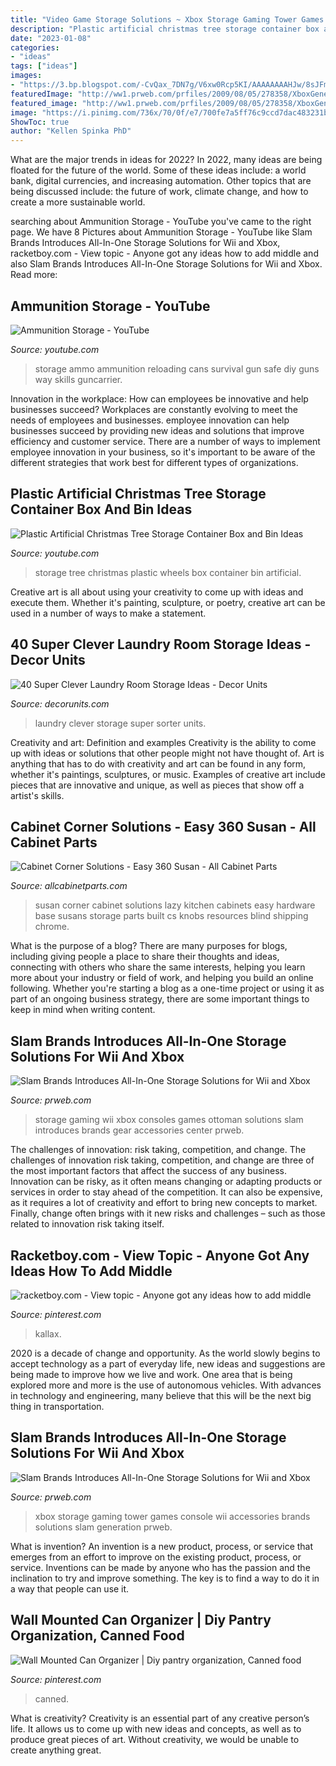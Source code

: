 ```yaml
---
title: "Video Game Storage Solutions ~ Xbox Storage Gaming Tower Games Console Wii Accessories Brands Solutions Slam Generation Prweb"
description: "Plastic artificial christmas tree storage container box and bin ideas"
date: "2023-01-08"
categories:
- "ideas"
tags: ["ideas"]
images:
- "https://3.bp.blogspot.com/-CvQax_7DN7g/V6xw0Rcp5KI/AAAAAAAAHJw/8sJFmabE1jUoY2pjpEGrwcTWuFGhhFsEgCLcB/s1600/Laundry-Sorter-640x689.jpg"
featuredImage: "http://ww1.prweb.com/prfiles/2009/08/05/278358/XboxGenerationPRImagecrop.jpg"
featured_image: "http://ww1.prweb.com/prfiles/2009/08/05/278358/XboxGenerationPRImagecrop.jpg"
image: "https://i.pinimg.com/736x/70/0f/e7/700fe7a5ff76c9ccd7dac483231be38a.jpg"
ShowToc: true
author: "Kellen Spinka PhD"
---
```



What are the major trends in ideas for 2022?
In 2022, many ideas are being floated for the future of the world. Some of these ideas include: a world bank, digital currencies, and increasing automation. Other topics that are being discussed include: the future of work, climate change, and how to create a more sustainable world.

	

		
searching about Ammunition Storage - YouTube you've came to the right page. We have 8 Pictures about Ammunition Storage - YouTube like Slam Brands Introduces All-In-One Storage Solutions for Wii and Xbox, racketboy.com - View topic - Anyone got any ideas how to add middle and also Slam Brands Introduces All-In-One Storage Solutions for Wii and Xbox. Read more:
		
    
## Ammunition Storage - YouTube

<img loading=lazy src="http://i1.ytimg.com/vi/LexPzsPmuYY/maxresdefault.jpg" onerror="this.onerror=null;this.src='https://tse4.mm.bing.net/th?id=OIP.V8Bm6ul58s39g-ez562qkgHaFj&amp;pid=15.1';" alt="Ammunition Storage - YouTube">

_Source: youtube.com_

>storage ammo ammunition reloading cans survival gun safe diy guns way skills guncarrier. 

	

Innovation in the workplace: How can employees be innovative and help businesses succeed?
Workplaces are constantly evolving to meet the needs of employees and businesses. employee innovation can help businesses succeed by providing new ideas and solutions that improve efficiency and customer service. There are a number of ways to implement employee innovation in your business, so it's important to be aware of the different strategies that work best for different types of organizations.

    
## Plastic Artificial Christmas Tree Storage Container Box And Bin Ideas

<img loading=lazy src="https://i.ytimg.com/vi/Snxist4Xn-c/hqdefault.jpg" onerror="this.onerror=null;this.src='https://tse2.mm.bing.net/th?id=OIP.BdBUnmx8SoTTukHtSMrNigHaFj&amp;pid=15.1';" alt="Plastic Artificial Christmas Tree Storage Container Box and Bin Ideas">

_Source: youtube.com_

>storage tree christmas plastic wheels box container bin artificial. 

	

Creative art is all about using your creativity to come up with ideas and execute them. Whether it's painting, sculpture, or poetry, creative art can be used in a number of ways to make a statement.

    
## 40 Super Clever Laundry Room Storage Ideas - Decor Units

<img loading=lazy src="https://3.bp.blogspot.com/-CvQax_7DN7g/V6xw0Rcp5KI/AAAAAAAAHJw/8sJFmabE1jUoY2pjpEGrwcTWuFGhhFsEgCLcB/s1600/Laundry-Sorter-640x689.jpg" onerror="this.onerror=null;this.src='https://tse3.mm.bing.net/th?id=OIP.Lfyz-kDhY8330EabGgow5gHaH-&amp;pid=15.1';" alt="40 Super Clever Laundry Room Storage Ideas - Decor Units">

_Source: decorunits.com_

>laundry clever storage super sorter units. 

	

Creativity and art: Definition and examples
Creativity is the ability to come up with ideas or solutions that other people might not have thought of. Art is anything that has to do with creativity and art can be found in any form, whether it's paintings, sculptures, or music. Examples of creative art include pieces that are innovative and unique, as well as pieces that show off a artist's skills.

    
## Cabinet Corner Solutions - Easy 360 Susan - All Cabinet Parts

<img loading=lazy src="https://allcabinetparts.com/wp-content/uploads/2016/08/cs-es360.jpg" onerror="this.onerror=null;this.src='https://tse1.mm.bing.net/th?id=OIP.K1L8eCp0wqXogXx0ZrtWZAHaHa&amp;pid=15.1';" alt="Cabinet Corner Solutions - Easy 360 Susan - All Cabinet Parts">

_Source: allcabinetparts.com_

>susan corner cabinet solutions lazy kitchen cabinets easy hardware base susans storage parts built cs knobs resources blind shipping chrome. 

	

What is the purpose of a blog?
There are many purposes for blogs, including giving people a place to share their thoughts and ideas, connecting with others who share the same interests, helping you learn more about your industry or field of work, and helping you build an online following. Whether you're starting a blog as a one-time project or using it as part of an ongoing business strategy, there are some important things to keep in mind when writing content.

    
## Slam Brands Introduces All-In-One Storage Solutions For Wii And Xbox

<img loading=lazy src="http://ww1.prweb.com/prfiles/2009/08/05/278358/doubleottoman1.jpg" onerror="this.onerror=null;this.src='https://tse4.mm.bing.net/th?id=OIP.fTkGseRFAlBUxiv4cfD6lgHaF7&amp;pid=15.1';" alt="Slam Brands Introduces All-In-One Storage Solutions for Wii and Xbox">

_Source: prweb.com_

>storage gaming wii xbox consoles games ottoman solutions slam introduces brands gear accessories center prweb. 

	

The challenges of innovation: risk taking, competition, and change.
The challenges of innovation risk taking, competition, and change are three of the most important factors that affect the success of any business. Innovation can be risky, as it often means changing or adapting products or services in order to stay ahead of the competition. It can also be expensive, as it requires a lot of creativity and effort to bring new concepts to market. Finally, change often brings with it new risks and challenges – such as those related to innovation risk taking itself.

    
## Racketboy.com - View Topic - Anyone Got Any Ideas How To Add Middle

<img loading=lazy src="https://i.pinimg.com/736x/70/0f/e7/700fe7a5ff76c9ccd7dac483231be38a.jpg" onerror="this.onerror=null;this.src='https://tse1.mm.bing.net/th?id=OIP.JMsq_8o3suwqG8lx5sd2xAHaFj&amp;pid=15.1';" alt="racketboy.com - View topic - Anyone got any ideas how to add middle">

_Source: pinterest.com_

>kallax. 

	

2020 is a decade of change and opportunity. As the world slowly begins to accept technology as a part of everyday life, new ideas and suggestions are being made to improve how we live and work. One area that is being explored more and more is the use of autonomous vehicles. With advances in technology and engineering, many believe that this will be the next big thing in transportation.

    
## Slam Brands Introduces All-In-One Storage Solutions For Wii And Xbox

<img loading=lazy src="http://ww1.prweb.com/prfiles/2009/08/05/278358/XboxGenerationPRImagecrop.jpg" onerror="this.onerror=null;this.src='https://tse3.mm.bing.net/th?id=OIP.N6_Lm7trOWUItTrm0OT-owHaLH&amp;pid=15.1';" alt="Slam Brands Introduces All-In-One Storage Solutions for Wii and Xbox">

_Source: prweb.com_

>xbox storage gaming tower games console wii accessories brands solutions slam generation prweb. 

	

What is invention?
An invention is a new product, process, or service that emerges from an effort to improve on the existing product, process, or service. Inventions can be made by anyone who has the passion and the inclination to try and improve something. The key is to find a way to do it in a way that people can use it.

    
## Wall Mounted Can Organizer | Diy Pantry Organization, Canned Food

<img loading=lazy src="https://i.pinimg.com/736x/bd/a3/e2/bda3e21bf8922dd774ba82fc1da22563.jpg" onerror="this.onerror=null;this.src='https://tse3.mm.bing.net/th?id=OIP.sqe9QATziWQC06jVL5f9ngHaLH&amp;pid=15.1';" alt="Wall Mounted Can Organizer | Diy pantry organization, Canned food">

_Source: pinterest.com_

>canned. 

	

What is creativity?
Creativity is an essential part of any creative person’s life. It allows us to come up with new ideas and concepts, as well as to produce great pieces of art. Without creativity, we would be unable to create anything great.

